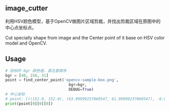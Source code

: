 ## image_cutter

利用HSV颜色模型，基于OpenCV做图片区域剪裁，并找出剪裁区域在原图中的中心点坐标点。

Cut specially shape from image and the Center point of it base on HSV color model and OpenCV.

## Usage

```Python
# 目标的 bgr 颜色值，请注意顺序
bgr = [40, 158, 31]
point = find_center_point('opencv-sample-box.png',
                            bgr=bgr,
                            DEBUG=True)
# 中心坐标
# point: [((152.0, 152.0), (63.99999237060547, 61.99999237060547), -0.0)]
print(point[0][0][0])
```